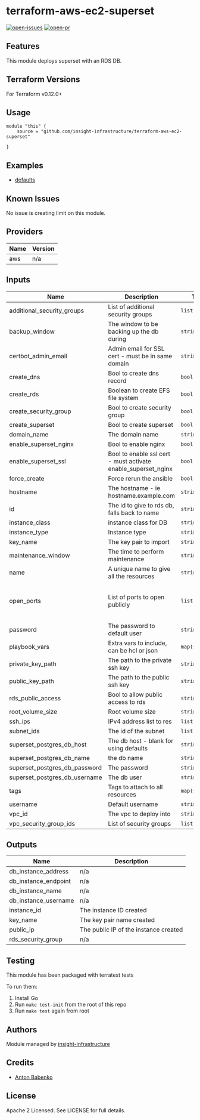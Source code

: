 # terraform-aws-ec2-superset

[![open-issues](https://img.shields.io/github/issues-raw/insight-infrastructure/terraform-aws-ec2-superset?style=for-the-badge)](https://github.com/insight-infrastructure/terraform-aws-ec2-superset/issues)
[![open-pr](https://img.shields.io/github/issues-pr-raw/insight-infrastructure/terraform-aws-ec2-superset?style=for-the-badge)](https://github.com/insight-infrastructure/terraform-aws-ec2-superset/pulls)

## Features

This module deploys superset with an RDS DB.

## Terraform Versions

For Terraform v0.12.0+

## Usage

```
module "this" {
    source = "github.com/insight-infrastructure/terraform-aws-ec2-superset"

}
```
## Examples

- [defaults](https://github.com/insight-infrastructure/terraform-aws-ec2-superset/tree/master/examples/defaults)

## Known  Issues
No issue is creating limit on this module.

<!-- BEGINNING OF PRE-COMMIT-TERRAFORM DOCS HOOK -->
## Providers

| Name | Version |
|------|---------|
| aws | n/a |

## Inputs

| Name | Description | Type | Default | Required |
|------|-------------|------|---------|:-----:|
| additional\_security\_groups | List of additional security groups | `list(string)` | `[]` | no |
| backup\_window | The window to be backing up the db during | `string` | `"03:00-06:00"` | no |
| certbot\_admin\_email | Admin email for SSL cert - must be in same domain | `string` | `""` | no |
| create\_dns | Bool to create dns record | `bool` | `false` | no |
| create\_rds | Boolean to create EFS file system | `bool` | `true` | no |
| create\_security\_group | Bool to create security group | `bool` | `true` | no |
| create\_superset | Bool to create superset | `bool` | `true` | no |
| domain\_name | The domain name | `string` | `""` | no |
| enable\_superset\_nginx | Bool to enable nginx | `bool` | `false` | no |
| enable\_superset\_ssl | Bool to enable ssl cert - must activate enable\_superset\_nginx | `bool` | `false` | no |
| force\_create | Force rerun the ansible | `bool` | `false` | no |
| hostname | The hostname - ie hostname.example.com | `string` | `""` | no |
| id | The id to give to rds db, falls back to name | `string` | `""` | no |
| instance\_class | instance class for DB | `string` | `"db.t3.small"` | no |
| instance\_type | Instance type | `string` | `"t2.medium"` | no |
| key\_name | The key pair to import | `string` | `""` | no |
| maintenance\_window | The time to perform maintenance | `string` | `"Mon:00:00-Mon:03:00"` | no |
| name | A unique name to give all the resources | `string` | `"superset"` | no |
| open\_ports | List of ports to open publicly | `list(string)` | <pre>[<br>  "80",<br>  "443",<br>  "22"<br>]</pre> | no |
| password | The password to default user | `string` | `"changemenow"` | no |
| playbook\_vars | Extra vars to include, can be hcl or json | `map(string)` | `{}` | no |
| private\_key\_path | The path to the private ssh key | `string` | n/a | yes |
| public\_key\_path | The path to the public ssh key | `string` | n/a | yes |
| rds\_public\_access | Bool to allow public access to rds | `string` | `true` | no |
| root\_volume\_size | Root volume size | `string` | `8` | no |
| ssh\_ips | IPv4 address list to res | `list(string)` | n/a | yes |
| subnet\_ids | The id of the subnet | `list(string)` | n/a | yes |
| superset\_postgres\_db\_host | The db host - blank for using defaults | `string` | `""` | no |
| superset\_postgres\_db\_name | the db name | `string` | `"postgres"` | no |
| superset\_postgres\_db\_password | The password | `string` | `"postgres"` | no |
| superset\_postgres\_db\_username | The db user | `string` | `"postgres"` | no |
| tags | Tags to attach to all resources | `map(string)` | `{}` | no |
| username | Default username | `string` | `"icon"` | no |
| vpc\_id | The vpc to deploy into | `string` | n/a | yes |
| vpc\_security\_group\_ids | List of security groups | `list(string)` | `[]` | no |

## Outputs

| Name | Description |
|------|-------------|
| db\_instance\_address | n/a |
| db\_instance\_endpoint | n/a |
| db\_instance\_name | n/a |
| db\_instance\_username | n/a |
| instance\_id | The instance ID created |
| key\_name | The key pair name created |
| public\_ip | The public IP of the instance created |
| rds\_security\_group | n/a |

<!-- END OF PRE-COMMIT-TERRAFORM DOCS HOOK -->

## Testing
This module has been packaged with terratest tests

To run them:

1. Install Go
2. Run `make test-init` from the root of this repo
3. Run `make test` again from root

## Authors

Module managed by [insight-infrastructure](https://github.com/insight-infrastructure)

## Credits

- [Anton Babenko](https://github.com/antonbabenko)

## License

Apache 2 Licensed. See LICENSE for full details.